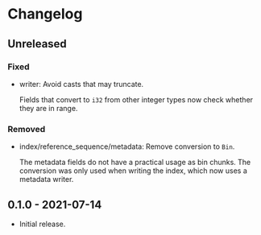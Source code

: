 # Changelog

## Unreleased

### Fixed

  * writer: Avoid casts that may truncate.

    Fields that convert to `i32` from other integer types now check whether
    they are in range.

### Removed

  * index/reference_sequence/metadata: Remove conversion to `Bin`.

    The metadata fields do not have a practical usage as bin chunks. The
    conversion was only used when writing the index, which now uses a metadata
    writer.

## 0.1.0 - 2021-07-14

  * Initial release.
